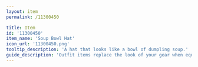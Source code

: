 ```yaml
---
layout: item
permalink: /11300450

title: Item
id: '11300450'
item_name: 'Soup Bowl Hat'
icon_url: '11300450.png'
tooltip_description: 'A hat that looks like a bowl of dumpling soup.'
guide_description: 'Outfit items replace the look of your gear when equipped.'
---
```

